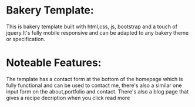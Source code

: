 # Bakery Template:

This is bakery template built with html,css, js, bootstrap and a touch of jquery.It's fully mobile responsive and can be adapted to any bakery theme or specification.

# Noteable Features:

The template has a contact form at the bottom of the homepage which is fully functional and can be used to contact me, there's also a similar one input form on the about,portfolio and contact. There's also a blog page that gives a recipe decription when you click read more
